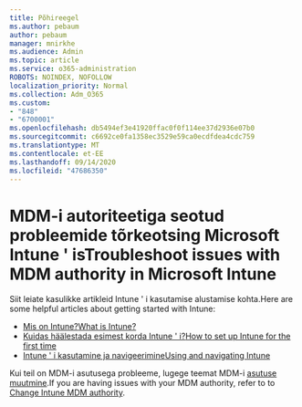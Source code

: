```yaml
---
title: Põhireegel
ms.author: pebaum
author: pebaum
manager: mnirkhe
ms.audience: Admin
ms.topic: article
ms.service: o365-administration
ROBOTS: NOINDEX, NOFOLLOW
localization_priority: Normal
ms.collection: Adm_O365
ms.custom:
- "848"
- "6700001"
ms.openlocfilehash: db5494ef3e41920ffac0f0f114ee37d2936e07b0
ms.sourcegitcommit: c6692ce0fa1358ec3529e59ca0ecdfdea4cdc759
ms.translationtype: MT
ms.contentlocale: et-EE
ms.lasthandoff: 09/14/2020
ms.locfileid: "47686350"
---
```

# <a name="troubleshoot-issues-with-mdm-authority-in-microsoft-intune"></a><span data-ttu-id="ad46d-102">MDM-i autoriteetiga seotud probleemide tõrkeotsing Microsoft Intune ' is</span><span class="sxs-lookup"><span data-stu-id="ad46d-102">Troubleshoot issues with MDM authority in Microsoft Intune</span></span>

<span data-ttu-id="ad46d-103">Siit leiate kasulikke artikleid Intune ' i kasutamise alustamise kohta.</span><span class="sxs-lookup"><span data-stu-id="ad46d-103">Here are some helpful articles about getting started with Intune:</span></span>

- [<span data-ttu-id="ad46d-104">Mis on Intune?</span><span class="sxs-lookup"><span data-stu-id="ad46d-104">What is Intune?</span></span>](https://docs.microsoft.com/intune/what-is-intune)
- [<span data-ttu-id="ad46d-105">Kuidas häälestada esimest korda Intune ' i?</span><span class="sxs-lookup"><span data-stu-id="ad46d-105">How to set up Intune for the first time</span></span>](https://docs.microsoft.com/intune/setup-steps)
- [<span data-ttu-id="ad46d-106">Intune ' i kasutamine ja navigeerimine</span><span class="sxs-lookup"><span data-stu-id="ad46d-106">Using and navigating Intune</span></span>](https://docs.microsoft.com/intune/tutorial-walkthrough-intune-portal)

<span data-ttu-id="ad46d-107">Kui teil on MDM-i asutusega probleeme, lugege teemat MDM-i [asutuse muutmine](https://docs.microsoft.com/alchemyinsights/change-mdm-authority).</span><span class="sxs-lookup"><span data-stu-id="ad46d-107">If you are having issues with your MDM authority, refer to to [Change Intune MDM authority](https://docs.microsoft.com/alchemyinsights/change-mdm-authority).</span></span>